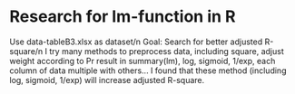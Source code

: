# Research for lm-function in R
Use data-tableB3.xlsx as dataset/n
Goal: Search for better adjusted R-square/n
I try many methods to preprocess data, including square, adjust weight according to Pr result in summary(lm), log, sigmoid, 1/exp, each column of data multiple with others...
I found that these method (including log, sigmoid, 1/exp) will increase adjusted R-square.

